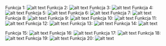 Funkcja 1:
![alt text](https://github.com/RyniekSzkola/Uczenie-maszynowe-rynski-175IC-B1/blob/main/Zad9/screens/f1.png)
Funkcja 2:
![alt text](https://github.com/RyniekSzkola/Uczenie-maszynowe-rynski-175IC-B1/blob/main/Zad9/screens/f2.png)
Funkcja 3:
![alt text](https://github.com/RyniekSzkola/Uczenie-maszynowe-rynski-175IC-B1/blob/main/Zad9/screens/f3.png)
Funkcja 4:
![alt text](https://github.com/RyniekSzkola/Uczenie-maszynowe-rynski-175IC-B1/blob/main/Zad9/screens/f4.png)
Funkcja 5:
![alt text](https://github.com/RyniekSzkola/Uczenie-maszynowe-rynski-175IC-B1/blob/main/Zad9/screens/f5.png)
Funkcja 6:
![alt text](https://github.com/RyniekSzkola/Uczenie-maszynowe-rynski-175IC-B1/blob/main/Zad9/screens/f6.png)
Funkcja 7:
![alt text](https://github.com/RyniekSzkola/Uczenie-maszynowe-rynski-175IC-B1/blob/main/Zad9/screens/f7.png)
Funkcja 8:
![alt text](https://github.com/RyniekSzkola/Uczenie-maszynowe-rynski-175IC-B1/blob/main/Zad9/screens/f8.png)
Funkcja 9:
![alt text](https://github.com/RyniekSzkola/Uczenie-maszynowe-rynski-175IC-B1/blob/main/Zad9/screens/f9.png)
Funkcja 10:
![alt text](https://github.com/RyniekSzkola/Uczenie-maszynowe-rynski-175IC-B1/blob/main/Zad9/screens/f10.png)
Funkcja 11:
![alt text](https://github.com/RyniekSzkola/Uczenie-maszynowe-rynski-175IC-B1/blob/main/Zad9/screens/f11.png)
Funkcja 12:
![alt text](https://github.com/RyniekSzkola/Uczenie-maszynowe-rynski-175IC-B1/blob/main/Zad9/screens/f12.png)
Funkcja 13:
![alt text](https://github.com/RyniekSzkola/Uczenie-maszynowe-rynski-175IC-B1/blob/main/Zad9/screens/f13.png)
Funkcja 14:
![alt text](https://github.com/RyniekSzkola/Uczenie-maszynowe-rynski-175IC-B1/blob/main/Zad9/screens/f14.png)

Funkcja 15:
![alt text](https://github.com/RyniekSzkola/Uczenie-maszynowe-rynski-175IC-B1/blob/main/Zad9/screens/f1b.png)
Funkcja 16:
![alt text](https://github.com/RyniekSzkola/Uczenie-maszynowe-rynski-175IC-B1/blob/main/Zad9/screens/f2b.png)
Funkcja 17:
![alt text](https://github.com/RyniekSzkola/Uczenie-maszynowe-rynski-175IC-B1/blob/main/Zad9/screens/f3b.png)
Funkcja 18:
![alt text](https://github.com/RyniekSzkola/Uczenie-maszynowe-rynski-175IC-B1/blob/main/Zad9/screens/f4b.png)
Funkcja 19:
![alt text](https://github.com/RyniekSzkola/Uczenie-maszynowe-rynski-175IC-B1/blob/main/Zad9/screens/f5b.png)
Funkcja 20:
![alt text](https://github.com/RyniekSzkola/Uczenie-maszynowe-rynski-175IC-B1/blob/main/Zad9/screens/f6b.png)
